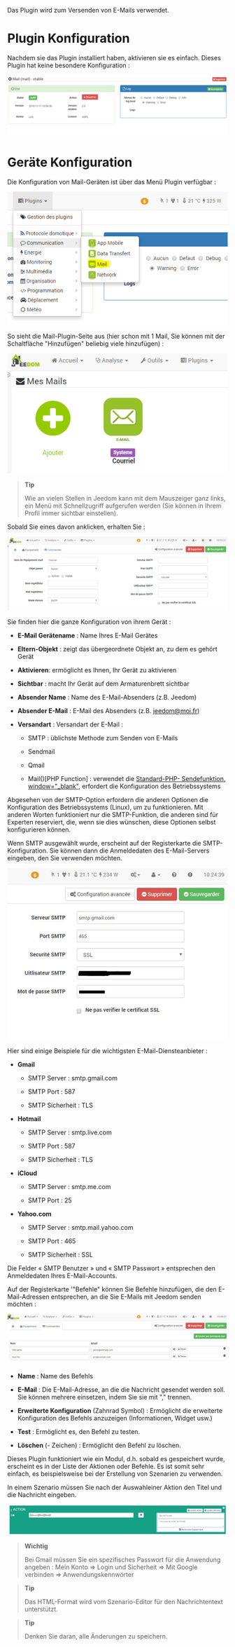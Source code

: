 Das Plugin wird zum Versenden von E-Mails verwendet.

Plugin Konfiguration
===

Nachdem sie das Plugin installiert haben, aktivieren sie es einfach. Dieses
Plugin hat keine besondere Konfiguration :

![mail1](../images/mail1.PNG)

Geräte Konfiguration
===

Die Konfiguration von Mail-Geräten ist über das Menü Plugin
verfügbar :

![mail2](../images/mail2.PNG)

So sieht die Mail-Plugin-Seite aus (hier schon mit 1 Mail, Sie können mit der Schaltfläche "Hinzufügen" beliebig viele hinzufügen) :

![mail3](../images/mail3.PNG)

> **Tip**
>
> Wie an vielen Stellen in Jeedom kann mit dem Mauszeiger ganz links, ein
> Menü mit Schnellzugriff aufgerufen werden (Sie können in Ihrem Profil
> immer sichtbar einstellen).  

Sobald Sie eines davon anklicken, erhalten Sie :

![mail4](../images/mail4.PNG)

Sie finden hier die ganze Konfiguration von ihrem Gerät :

-   **E-Mail Gerätename** : Name Ihres E-Mail Gerätes

-   **Eltern-Objekt** : zeigt das übergeordnete Objekt an, zu dem es gehört
    Gerät

-   **Aktivieren**: ermöglicht es Ihnen, Ihr Gerät zu aktivieren

-   **Sichtbar** : macht Ihr Gerät auf dem Armaturenbrett sichtbar

-   **Absender Name** : Name des E-Mail-Absenders (z.B. Jeedom)

-   **Absender E-Mail** : E-Mail des Absenders (z.B. <jeedom@moi.fr>)

-   **Versandart** : Versandart der E-Mail :

    -   SMTP : üblichste Methode zum Senden von E-Mails

    -   Sendmail

    -   Qmail

    -   Mail()\[PHP Function\] : verwendet die [Standard-PHP-
        Sendefunktion,
        window="\_blank"](http://fr.php.net/manual/fr/function.mail.php),
        erfordert die Konfiguration des Betriebssystems

Abgesehen von der SMTP-Option erfordern die anderen Optionen die
Konfiguration des Betriebssystems (Linux), um zu funktionieren. Mit anderen
Worten funktioniert nur die SMTP-Funktion, die anderen sind für Experten
reserviert, die, wenn sie dies wünschen, diese Optionen selbst konfigurieren
können.

Wenn SMTP ausgewählt wurde, erscheint auf der Registerkarte die
SMTP-Konfiguration. Sie können dann die Anmeldedaten des E-Mail-Servers
eingeben, den Sie verwenden möchten.

![mail screenshot3](../images/mail_screenshot3.jpg)

Hier sind einige Beispiele für die wichtigsten E-Mail-Diensteanbieter :

-   **Gmail**

    -   SMTP Server : smtp.gmail.com

    -   SMTP Port : 587

    -   SMTP Sicherheit : TLS

-   **Hotmail**

    -   SMTP Server : smtp.live.com

    -   SMTP Port : 587

    -   SMTP Sicherheit : TLS

-   **iCloud**

    -   SMTP Server : smtp.me.com

    -   SMTP Port : 25

-   **Yahoo.com**

    -   SMTP Server : smtp.mail.yahoo.com

    -   SMTP Port : 465

    -   SMTP Sicherheit : SSL

Die Felder « SMTP Benutzer » und « SMTP Passwort » entsprechen den
Anmeldedaten Ihres E-Mail-Accounts.

Auf der Registerkarte '"Befehle" können Sie Befehle hinzufügen, die den
E-Mail-Adressen entsprechen, an die Sie E-Mails mit Jeedom senden
möchten :

![mail screenshot4](../images/mail_screenshot4.jpg)

-   **Name** : Name des Befehls

-   **E-Mail** : Die E-Mail-Adresse, an die die Nachricht gesendet werden soll. Sie können mehrere einsetzen, indem Sie sie mit "," trennen.

-   **Erweiterte Konfiguration** (Zahnrad Symbol) : Ermöglicht
    die erweiterte Konfiguration des Befehls anzuzeigen (Informationen,
    Widget usw.)

-   **Test** : Ermöglicht es, den Befehl zu testen.

-   **Löschen** (- Zeichen) : Ermöglicht den Befehl zu löschen.

Dieses Plugin funktioniert wie ein Modul, d.h. sobald es gespeichert wurde,
erscheint es in der Liste der Aktionen oder Befehle. Es ist somit sehr einfach,
es beispielsweise bei der Erstellung von Szenarien zu verwenden.

In einem Szenario müssen Sie nach der Auswahleiner Aktion den Titel und die Nachricht eingeben.

![mail5](../images/mail5.jpg)

> **Wichtig**
>
> Bei Gmail müssen Sie ein spezifisches Passwort für die Anwendung
> angeben : Mein Konto ⇒ Login und Sicherheit ⇒ Mit Google verbinden ⇒
> Anwendungskennwörter

> **Tip**
>
> Das HTML-Format wird vom Szenario-Editor für den Nachrichtentext
> unterstützt.

> **Tip**
>
> Denken Sie daran, alle Änderungen zu speichern.
